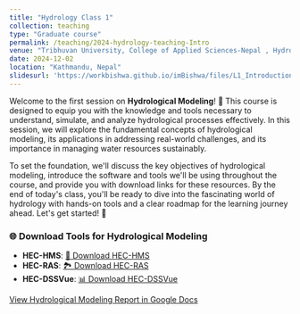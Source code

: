 ```yaml
---
title: "Hydrology Class 1"
collection: teaching
type: "Graduate course"
permalink: /teaching/2024-hydrology-teaching-Intro
venue: "Tribhuvan University, College of Applied Sciences-Nepal , Hydrology Department"
date: 2024-12-02
location: "Kathmandu, Nepal"
slidesurl: 'https://workbishwa.github.io/imBishwa/files/L1_Introduction_Hydrology.pdf'
---
```


Welcome to the first session on **Hydrological Modeling**! 🌊 This course is designed to equip you with the knowledge and tools necessary to understand, simulate, and analyze hydrological processes effectively. In this session, we will explore the fundamental concepts of hydrological modeling, its applications in addressing real-world challenges, and its importance in managing water resources sustainably.  

To set the foundation, we'll discuss the key objectives of hydrological modeling, introduce the software and tools we'll be using throughout the course, and provide you with download links for these resources. By the end of today's class, you'll be ready to dive into the fascinating world of hydrology with hands-on tools and a clear roadmap for the learning journey ahead. Let's get started! 🚀

### 🌐 **Download Tools for Hydrological Modeling**  

- **HEC-HMS**: [🌊 Download HEC-HMS](https://www.hec.usace.army.mil/software/hec-hms/downloads.aspx)  
- **HEC-RAS**: [🏞️ Download HEC-RAS](https://www.hec.usace.army.mil/software/hec-ras/download.aspx)  
- **HEC-DSSVue**: [📊 Download HEC-DSSVue](https://www.hec.usace.army.mil/software/hec-dssvue/downloads.aspx)  

[View Hydrological Modeling Report in Google Docs](https://docs.google.com/viewer?url=https://workbishwa.github.io/imBishwa/files/L1_Introduction_Hydrology.pdf)
